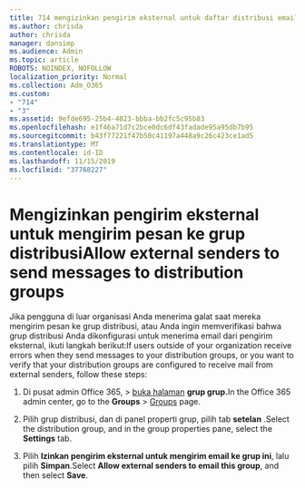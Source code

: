 ```yaml
---
title: 714 mengizinkan pengirim eksternal untuk daftar distribusi email
ms.author: chrisda
author: chrisda
manager: dansimp
ms.audience: Admin
ms.topic: article
ROBOTS: NOINDEX, NOFOLLOW
localization_priority: Normal
ms.collection: Adm_O365
ms.custom:
- "714"
- "3"
ms.assetid: 9efde695-25b4-4023-bbba-bb2fc5c95b83
ms.openlocfilehash: e1f46a71d7c2bce0dc6df43fadade95a95db7b95
ms.sourcegitcommit: b43f77221f47b50c41197a448a9c26c423ce1ad5
ms.translationtype: MT
ms.contentlocale: id-ID
ms.lasthandoff: 11/15/2019
ms.locfileid: "37768227"
---
```

# <a name="allow-external-senders-to-send-messages-to-distribution-groups"></a><span data-ttu-id="ffde6-102">Mengizinkan pengirim eksternal untuk mengirim pesan ke grup distribusi</span><span class="sxs-lookup"><span data-stu-id="ffde6-102">Allow external senders to send messages to distribution groups</span></span>

<span data-ttu-id="ffde6-103">Jika pengguna di luar organisasi Anda menerima galat saat mereka mengirim pesan ke grup distribusi, atau Anda ingin memverifikasi bahwa grup distribusi Anda dikonfigurasi untuk menerima email dari pengirim eksternal, ikuti langkah berikut:</span><span class="sxs-lookup"><span data-stu-id="ffde6-103">If users outside of your organization receive errors when they send messages to your distribution groups, or you want to verify that your distribution groups are configured to receive mail from external senders, follow these steps:</span></span>

1. <span data-ttu-id="ffde6-104">Di pusat admin Office 365, > [buka halaman](https://portal.office.com/adminportal/home#/groups) **grup grup.**</span><span class="sxs-lookup"><span data-stu-id="ffde6-104">In the Office 365 admin center, go to the **Groups** > [Groups](https://portal.office.com/adminportal/home#/groups) page.</span></span>  

2. <span data-ttu-id="ffde6-105">Pilih grup distribusi, dan di panel properti grup, pilih tab **setelan** .</span><span class="sxs-lookup"><span data-stu-id="ffde6-105">Select the distribution group, and in the group properties pane, select the **Settings** tab.</span></span>

3. <span data-ttu-id="ffde6-106">Pilih **Izinkan pengirim eksternal untuk mengirim email ke grup ini**, lalu pilih **Simpan**.</span><span class="sxs-lookup"><span data-stu-id="ffde6-106">Select **Allow external senders to email this group**, and then select **Save**.</span></span>
